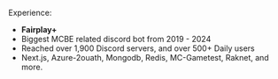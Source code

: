 Experience: 

- **Fairplay+**
- Biggest MCBE related discord bot from 2019 - 2024
- Reached over 1,900 Discord servers, and over 500+ Daily users
- Next.js, Azure-2ouath, Mongodb, Redis, MC-Gametest, Raknet, and more. 
